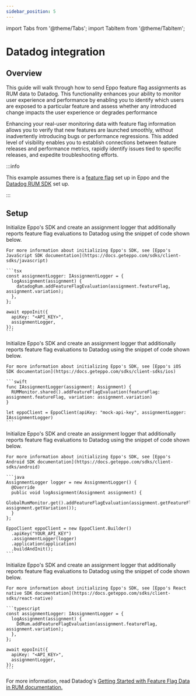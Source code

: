 ```yaml
---
sidebar_position: 5
---
```

import Tabs from '@theme/Tabs';
import TabItem from '@theme/TabItem';

# Datadog integration

## Overview
This guide will walk through how to send Eppo feature flag assignments as RUM data to Datadog. 
This functionality enhances your ability to monitor user experience and performance by enabling you to identify which users are exposed to a particular feature and assess whether any introduced change impacts the user experience or degrades performance

Enhancing your real-user monitoring data with feature flag information allows you to verify that new features are launched smoothly, without inadvertently introducing bugs or performance regressions. This added level of visibility enables you to establish connections between feature releases and performance metrics, rapidly identify issues tied to specific releases, and expedite troubleshooting efforts.

:::info

This example assumes there is a [feature flag](/feature-flagging/feature-gates.md) set up in Eppo and the [Datadog RUM SDK](https://docs.datadoghq.com/real_user_monitoring/browser/#setup) set up.  

:::

## Setup
<Tabs>
  <TabItem value="browser" label="Browser" default>
    Initialize Eppo's SDK and create an assignment logger that additionally reports feature flag evaluations to Datadog using the snippet of code shown below.
    
    For more information about initializing Eppo's SDK, see [Eppo's JavaScript SDK documentation](https://docs.geteppo.com/sdks/client-sdks/javascript)
    
    ```tsx
    const assignmentLogger: IAssignmentLogger = {
      logAssignment(assignment) {
        datadogRum.addFeatureFlagEvaluation(assignment.featureFlag, assignment.variation);
      },
    };
    
    await eppoInit({
      apiKey: "<API_KEY>",
      assignmentLogger,
    });
    ```
  </TabItem>
  <TabItem value="iOS" label="iOS">
    Initialize Eppo's SDK and create an assignment logger that additionally reports feature flag evaluations to Datadog using the snippet of code shown below.
    
    For more information about initializing Eppo's SDK, see [Eppo's iOS SDK documentation](https://docs.geteppo.com/sdks/client-sdks/ios)

    ```swift
    func IAssignmentLogger(assignment: Assignment) {
      RUMMonitor.shared().addFeatureFlagEvaluation(featureFlag: assignment.featureFlag, variation: assignment.variation)
    }
    
    let eppoClient = EppoClient(apiKey: "mock-api-key", assignmentLogger: IAssignmentLogger)
    ```
  </TabItem>
  <TabItem value="android" label="Android">
    Initialize Eppo's SDK and create an assignment logger that additionally reports feature flag evaluations to Datadog using the snippet of code shown below.

    For more information about initializing Eppo's SDK, see [Eppo's Android SDK documentation](https://docs.geteppo.com/sdks/client-sdks/android)

    ```java
    AssignmentLogger logger = new AssignmentLogger() {
      @Override
      public void logAssignment(Assignment assignment) {
        GlobalRumMonitor.get().addFeatureFlagEvaluation(assignment.getFeatureFlag(), assignment.getVariation());
      }
    };

    EppoClient eppoClient = new EppoClient.Builder()
      .apiKey("YOUR_API_KEY")
      .assignmentLogger(logger)
      .application(application)
      .buildAndInit();
    ```
  </TabItem>
  <TabItem value="react" label="React Native">
    Initialize Eppo's SDK and create an assignment logger that additionally reports feature flag evaluations to Datadog using the snippet of code shown below.

    For more information about initializing Eppo's SDK, see [Eppo's React native SDK documentation](https://docs.geteppo.com/sdks/client-sdks/react-native)

    ```typescript
    const assignmentLogger: IAssignmentLogger = {
      logAssignment(assignment) {
        DdRum.addFeatureFlagEvaluation(assignment.featureFlag, assignment.variation);
      },
    };

    await eppoInit({
      apiKey: "<API_KEY>",
      assignmentLogger,
    });
    ```
  </TabItem>
</Tabs>

For more information, read Datadog's [Getting Started with Feature Flag Data in RUM documentation.](https://docs.datadoghq.com/real_user_monitoring/guide/setup-feature-flag-data-collection/?tab=browser#eppo-integration)